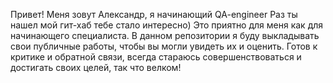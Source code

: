 Привет! Меня зовут Александр, я начинающий QA-engineer
Раз ты нашел мой гит-хаб тебе стало интересно) Это приятно для меня как для начинающего специалиста.
В данном репозитории я буду выкладывать свои публичные работы, чтобы вы могли увидеть их и оценить.
Готов к критике и обратной связи, всегда стараюсь совершенствоваться и достигать своих целей, так что велком!
